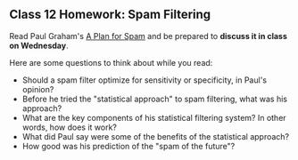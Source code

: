## Class 12 Homework: Spam Filtering

Read Paul Graham's [A Plan for Spam](http://www.paulgraham.com/spam.html) and be prepared to **discuss it in class on Wednesday**.

Here are some questions to think about while you read:
* Should a spam filter optimize for sensitivity or specificity, in Paul's opinion?
* Before he tried the "statistical approach" to spam filtering, what was his approach?
* What are the key components of his statistical filtering system? In other words, how does it work?
* What did Paul say were some of the benefits of the statistical approach?
* How good was his prediction of the "spam of the future"?
